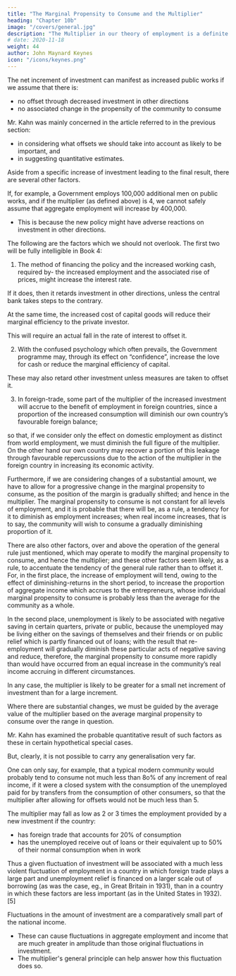 ```yaml
---
title: "The Marginal Propensity to Consume and the Multiplier"
heading: "Chapter 10b"
image: "/covers/general.jpg"
description: "The Multiplier in our theory of employment is a definite ratio between income and investment total employment and primary employment"
# date: 2020-11-18
weight: 44
author: John Maynard Keynes
icon: "/icons/keynes.png"
---
```



<!-- III -->

<!-- We have been dealing so far with a net increment of investment.  -->

The net increment of investment can manifest as increased public works if we assume that there is:
- no offset through decreased investment in other directions
- no associated change in the propensity of the community to consume
<!-- If we wish to apply  without qualification to the effect of (eg.) , we have to ,- -->

Mr. Kahn was mainly concerned in the article referred to in the previous section:
- in considering what offsets we should take into account as likely to be important, and
- in suggesting quantitative estimates. 


Aside from a specific increase of investment <!-- of a given kind --> leading to <!--  which enter into --> the final result, there are several other factors.

If, for example, a Government employs 100,000 additional men on public works, and if the multiplier (as defined above) is 4, we cannot  safely assume that aggregate employment will increase by 400,000. 
- This is because the new policy might have adverse reactions on investment in other directions.

The following are the factors which we should not overlook. The first two will be fully intelligible in Book 4:

1. The method of financing the policy and the increased working cash, required by- the increased employment and the associated rise of prices, might increase the interest rate. 

If it does, then it retards investment in other directions, unless the central bank takes steps to the contrary.

At the same time, the increased cost of capital goods will reduce their marginal efficiency to the private investor. 

This will require an actual fall in the rate of interest to offset it.

2. With the confused psychology which often prevails, the Government programme may, through its effect on “confidence”, increase the love for cash <!-- liquidity-preference --> or reduce the marginal efficiency of capital.

These may also retard other investment unless measures are taken to offset it.

3. In foreign-trade, some part of the multiplier of the increased investment will accrue to the benefit of employment in foreign countries, since a proportion of the increased consumption will diminish our own country’s favourable foreign balance; 

so that, if we consider only the effect on domestic employment as distinct from world employment, we must diminish the full figure of the multiplier. On the other hand our own country may recover a portion of this leakage through favourable repercussions due to the action of the multiplier in the foreign country in increasing its economic activity.

Furthermore, if we are considering changes of a substantial amount, we have to allow for a progressive change in the marginal propensity to consume, as the position of the margin is gradually shifted; and hence in the multiplier. The marginal propensity to consume is not constant for all levels of employment, and it is probable that there will be, as a rule, a tendency for it to diminish as employment increases; when real income increases, that is to say, the community will wish to consume a gradually diminishing proportion of it.

There are also other factors, over and above the operation of the general rule just mentioned, which may operate to modify the marginal propensity to consume, and hence the multiplier; and these other factors seem likely, as a rule, to accentuate the tendency of the general rule rather than to offset it. For, in the first place, the increase of employment will tend, owing to the effect of diminishing-returns in the short period, to increase the proportion of aggregate income which accrues to the entrepreneurs, whose individual marginal propensity to consume is probably less than the average for the community as a whole. 

In the second place, unemployment is likely to be associated with negative saving in certain quarters, private or public, because the unemployed may be living either on the savings of themselves and their friends or on public relief which is partly financed out of loans; with the result that re-employment will gradually diminish these particular acts of negative saving and reduce, therefore, the marginal propensity to consume more rapidly than would have occurred from an equal increase in the community’s real income accruing in different circumstances.

In any case, the multiplier is likely to be greater for a small net increment of investment than for a large increment. 

Where there are substantial changes, we must be guided by the average value of the multiplier based on the average marginal propensity to consume over the range in question.

Mr. Kahn has examined the probable quantitative result of such factors as these in certain hypothetical special cases. 

But, clearly, it is not possible to carry any generalisation very far. 

One can only say, for example, that a typical modern community would probably tend to consume not much less than 8o% of any increment of real income, if it were a closed system with the consumption of the unemployed paid for by transfers from the consumption of other consumers, so that the multiplier after allowing for offsets would not be much less than 5. 


The multiplier may fall as low as 2 or 3 times the employment provided by a new investment if the country:
- has foreign trade that accounts for 20% of consumption
- has the unemployed receive out of loans or their equivalent up to 50% of their normal consumption when in work

Thus a given fluctuation of investment will be associated with a much less violent fluctuation of employment in a country in which foreign trade plays a large part and unemployment relief is financed on a larger scale out of borrowing (as was the case, eg., in Great Britain in 1931), than in a country in which these factors are less important (as in the United States in 1932).[5]


Fluctuations in the amount of investment are a comparatively small part of the national income. 
- These can cause fluctuations in aggregate employment and income that are much greater in amplitude than those original fluctuations in investment.
- The multiplier's general principle can help answer how this fluctuation does so. 